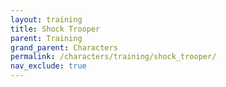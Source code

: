 ```yaml
---
layout: training
title: Shock Trooper
parent: Training
grand_parent: Characters
permalink: /characters/training/shock_trooper/
nav_exclude: true
---
```

